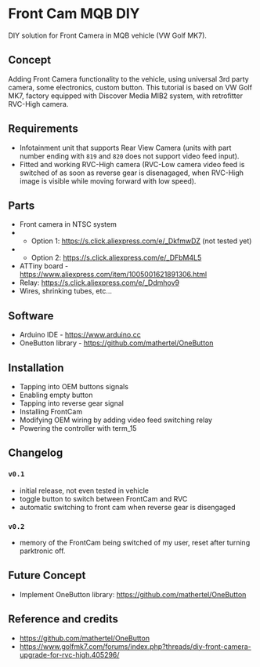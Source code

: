 # Front Cam MQB DIY
DIY solution for Front Camera in MQB vehicle (VW Golf MK7).

## Concept
Adding Front Camera functionality to the vehicle, using universal 3rd party camera, some electronics, custom button. This tutorial is based on VW Golf MK7, factory equipped with Discover Media MIB2 system, with retrofitter RVC-High camera.

## Requirements
* Infotainment unit that supports Rear View Camera (units with part number ending with `819` and `820` does not support video feed input).
* Fitted and working RVC-High camera (RVC-Low camera video feed is switched of as soon as reverse gear is disenagaged, when RVC-High image is visible while moving forward with low speed).

## Parts
* Front camera in NTSC system
* * Option 1: https://s.click.aliexpress.com/e/_DkfmwDZ (not tested yet)
* * Option 2: https://s.click.aliexpress.com/e/_DFbM4L5
* ATTiny board - https://www.aliexpress.com/item/1005001621891306.html
* Relay: https://s.click.aliexpress.com/e/_Ddmhov9
* Wires, shrinking tubes, etc...

## Software
* Arduino IDE - https://www.arduino.cc
* OneButton library - https://github.com/mathertel/OneButton

## Installation
* Tapping into OEM buttons signals
* Enabling empty button
* Tapping into reverse gear signal
* Installing FrontCam
* Modifying OEM wiring by adding video feed switching relay
* Powering the controller with term_15

## Changelog
### `v0.1`
* initial release, not even tested in vehicle
* toggle button to switch between FrontCam and RVC
* automatic switching to front cam when reverse gear is disengaged

### `v0.2`
* memory of the FrontCam being switched of my user, reset after turning parktronic off.

## Future Concept
* Implement OneButton library: https://github.com/mathertel/OneButton

## Reference and credits
* https://github.com/mathertel/OneButton
* https://www.golfmk7.com/forums/index.php?threads/diy-front-camera-upgrade-for-rvc-high.405296/

